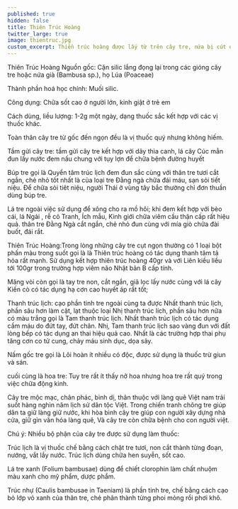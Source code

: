 ```yaml
---
published: true
hidden: false
title: Thiên Trúc Hoàng
twitter_large: true
image: thientruc.jpg
custom_excerpt: Thiền trúc hoàng được lấy từ trên cây tre, nứa bị cút qua nhiều năm tháng hình thành.
---
```


Thiên Trúc Hoàng Nguồn gốc: Cặn silic lắng đọng lại trong các gióng cây tre hoặc nứa già (Bambusa sp.), họ Lúa (Poaceae)

Thành phần hoá học chính: Muối silic.

Công dụng: Chữa sốt cao ở người lớn, kinh giật ở trẻ em

Cách dùng, liều lượng: 1-2g một ngày, dạng thuốc sắc kết hợp với các vị thuốc khác.

Toàn thân cây tre từ gốc đến ngọn đều là vị thuốc quý nhưng không hiếm.

Tầm gửi cây tre: tầm gửi cây tre kết hợp với dây thìa canh, lá cây Cúc mẳn đun lấy nước đem nấu chung với tụy lợn để chữa bệnh đường huyết

Búp tre gọi là Quyển tâm trúc lịch đem đun sắc cùng với thân tre tươi cắt ngắn, chẻ nhỏ tốt nhất là của loại tre Đằng ngà chữa đái máu, sạn sỏi tiết niệu. Để chữa sỏi tiêt niệu, người Thái ở vùng tây bắc thường chỉ đơn thuần dùng búp tre.

Lá tre ngoài việc sử dụng để xông cho ra mồ hôi; khi đem kết hợp với bèo cái, lá Ngải , rễ cỏ Tranh, Ích mẫu, Kinh giới chữa viêm cầu thận cấp rất hiệu quả. thân tre Đằng Ngà cắt ngắn, chẻ nhỏ đun cùng với mía giò chữa đài buốt, đái rắt.

Thiên Trúc Hoàng:Trong lòng những cây tre cụt ngọn thường có 1 loại bột phấn màu trong suốt gọi là là Thiên trúc hoàng có tác dụng thanh tâm tả hỏa rất mạnh. Sử dụng kết hợp thiên trúc hoàng 40gr và với Liên kiều liều tới 100gr trong trường hợp viêm não Nhật bản B cấp tính.

Măng vòi còn gọi là tay tre non, cắt ngắn, giã lọc lấy nước cùng với lá cây Kiến cò có tác dụng hạ cơn cao huyết áp rất tốt;

Thanh trúc lịch: cạo phần tinh tre ngoài cùng ta được Nhất thanh trúc lịch, phần sâu hơn làm cật, lạt thuộc loại Nhị thanh trúc lích, phần sâu hơn nữa có màu trắng gọi là Tam thanh trúc lịch. Nhất thanh trúc lịch có tác dụng cầm máu do đứt tay, đứt chân. Nhị, Tam thanh trúc lịch sao vàng đun với đất lòng bếp có tác dụng an thai hiệu quả cao. Nhất là các trường hợp thai phụ tăng cơn co tử cung, chảy máu sinh dục, dọa sảy.

Nấm gốc tre gọi là Lôi hoàn ít nhiều có độc, được sử dụng là thuốc trừ giun và sán.

cuối cùng là hoa tre: Tuy tre rất ít thấy nở hoa nhưng hoa tre rất quý trong việc chữa động kinh.

Cây tre mộc mạc, chân phác, bình dị, thân thuộc với làng quê Việt nam trải suốt hàng nghìn năm lịch sử dân tộc Việt. Trong chiến tranh chông tre giúp dân ta giữ làng giữ nước, khi hòa bình cây tre giúp con người xây dựng nhà cửa, giữ gìn văn hóa làng quê, Và cây tre còn chữa bệnh cho con người việt.

Chú ý: Nhiều bộ phận của cây tre được sử dụng làm thuốc:

Trúc lịch là vị thuốc chế bằng cách chặt tre tươi, non cắt thành từng đoạn, nướng, vắt lắy nước. Trúc lịch dùng chữa hen suyễn, sốt cao.

Lá tre xanh (Folium bambusae) dùng để chiết clorophin làm chất nhuộm màu xanh cho mỹ phẩm, dược phẩm.

Trúc nhự (Caulis bambusae in Taeniam) là phần tinh tre, chế bằng cách cạo bỏ lớp vỏ xanh của thân tre, chẻ phân thành từng phoi mỏng rồi phơi khô.
